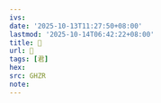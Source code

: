 ```yaml
---
ivs:
date: '2025-10-13T11:27:50+08:00'
lastmod: '2025-10-14T06:42:22+08:00'
title: 󰚆
url: 󰚆
tags: [君]
hex: 
src: GHZR
note:
---
```


